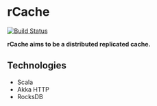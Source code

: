 # rCache

[![Build Status](https://travis-ci.org/Cesarla/rCache.svg?branch=master)](https://travis-ci.org/Cesarla/rCache)

**rCache aims to be a distributed replicated cache.**

## Technologies
 - Scala
 - Akka HTTP
 - RocksDB
